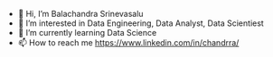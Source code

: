 - 👋 Hi, I’m Balachandra Srinevasalu
- 👀 I’m interested in Data Engineering, Data Analyst, Data Scientiest
- 🌱 I’m currently learning Data Science
- 📫 How to reach me https://www.linkedin.com/in/chandrra/
